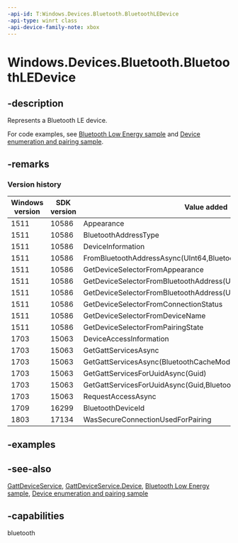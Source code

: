 ```yaml
---
-api-id: T:Windows.Devices.Bluetooth.BluetoothLEDevice
-api-type: winrt class
-api-device-family-note: xbox
---
```


<!-- Class syntax.
public class BluetoothLEDevice : Windows.Devices.Bluetooth.IBluetoothLEDevice, Windows.Devices.Bluetooth.IBluetoothLEDevice2, Windows.Devices.Bluetooth.IBluetoothLEDevice3, Windows.Foundation.IClosable
-->

# Windows.Devices.Bluetooth.BluetoothLEDevice

## -description
Represents a Bluetooth LE device.

For code examples, see [Bluetooth Low Energy sample](/samples/microsoft/windows-universal-samples/bluetoothle/) and [Device enumeration and pairing sample](/samples/microsoft/windows-universal-samples/deviceenumerationandpairing/).

## -remarks

### Version history

| Windows version | SDK version | Value added |
| -- | -- | -- |
| 1511 | 10586 | Appearance |
| 1511 | 10586 | BluetoothAddressType |
| 1511 | 10586 | DeviceInformation |
| 1511 | 10586 | FromBluetoothAddressAsync(UInt64,BluetoothAddressType) |
| 1511 | 10586 | GetDeviceSelectorFromAppearance |
| 1511 | 10586 | GetDeviceSelectorFromBluetoothAddress(UInt64) |
| 1511 | 10586 | GetDeviceSelectorFromBluetoothAddress(UInt64,BluetoothAddressType) |
| 1511 | 10586 | GetDeviceSelectorFromConnectionStatus |
| 1511 | 10586 | GetDeviceSelectorFromDeviceName |
| 1511 | 10586 | GetDeviceSelectorFromPairingState |
| 1703 | 15063 | DeviceAccessInformation |
| 1703 | 15063 | GetGattServicesAsync |
| 1703 | 15063 | GetGattServicesAsync(BluetoothCacheMode) |
| 1703 | 15063 | GetGattServicesForUuidAsync(Guid) |
| 1703 | 15063 | GetGattServicesForUuidAsync(Guid,BluetoothCacheMode) |
| 1703 | 15063 | RequestAccessAsync |
| 1709 | 16299 | BluetoothDeviceId |
| 1803 | 17134 | WasSecureConnectionUsedForPairing |

## -examples

## -see-also
[GattDeviceService](../windows.devices.bluetooth.genericattributeprofile/gattdeviceservice.md), [GattDeviceService.Device](../windows.devices.bluetooth.genericattributeprofile/gattdeviceservice_device.md), [Bluetooth Low Energy sample](/samples/microsoft/windows-universal-samples/bluetoothle/), [Device enumeration and pairing sample](/samples/microsoft/windows-universal-samples/deviceenumerationandpairing/)

## -capabilities
bluetooth
